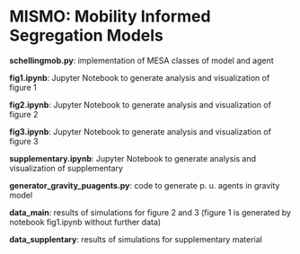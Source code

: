 # MISMO: Mobility Informed Segregation Models

**schellingmob.py**: implementation of MESA classes of model and agent

**fig1.ipynb**: Jupyter Notebook to generate analysis and visualization of figure 1

**fig2.ipynb**: Jupyter Notebook to generate analysis and visualization of figure 2

**fig3.ipynb**: Jupyter Notebook to generate analysis and visualization of figure 3

**supplementary.ipynb**: Jupyter Notebook to generate analysis and visualization of supplementary

**generator_gravity_puagents.py**: code to generate p. u. agents in gravity model

**data_main**: results of simulations for figure 2 and 3 (figure 1 is generated by notebook fig1.ipynb without further data)

**data_supplentary**: results of simulations for supplementary material
